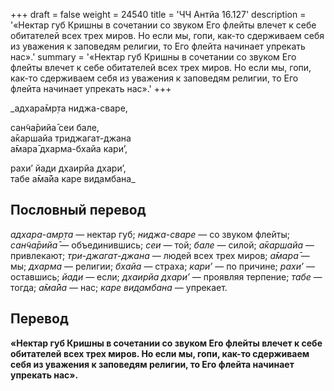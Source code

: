 +++
draft = false
weight = 24540
title = 'ЧЧ Антйа 16.127'
description = '«Нектар губ Кришны в сочетании со звуком Его флейты влечет к себе обитателей всех трех миров. Но если мы, гопи, как-то сдерживаем себя из уважения к заповедям религии, то Его флейта начинает упрекать нас».'
summary = '«Нектар губ Кришны в сочетании со звуком Его флейты влечет к себе обитателей всех трех миров. Но если мы, гопи, как-то сдерживаем себя из уважения к заповедям религии, то Его флейта начинает упрекать нас».'
+++

_адхара̄мр̣та ниджа-сваре,  
  
сан̃ча̄рийа̄ сеи бале,  
а̄каршайа триджагат-джана  
а̄мара̄ дхарма-бхайа кари’,  
  
рахи’ йади дхаирйа дхари’,  
табе а̄ма̄йа каре вид̣амбана_

## Пословный перевод

_адхара_\-_амр̣та_ — нектар губ; _ниджа_\-_сваре_ — со звуком флейты; _сан̃ча̄рийа̄_ — объединившись; _сеи_ — той; _бале_ — силой; _а̄каршайа_ — привлекают; _три_\-_джагат_\-_джана_ — людей всех трех миров; _а̄мара̄_ — мы; _дхарма_ — религии; _бхайа_ — страха; _кари’_ — по причине; _рахи’_ — оставшись; _йади_ — если; _дхаирйа_ _дхари’_ — проявляя терпение; _табе_ — тогда; _а̄ма̄йа_ — нас; _каре_ _вид̣амбана_ — упрекает.

## Перевод

**«Нектар губ Кришны в сочетании со звуком Его флейты влечет к себе обитателей всех трех миров. Но если мы, гопи, как-то сдерживаем себя из уважения к заповедям религии, то Его флейта начинает упрекать нас».**
